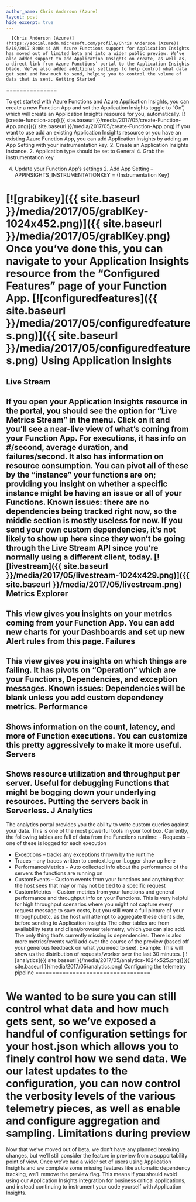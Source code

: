 ```yaml
---
author_name: Chris Anderson (Azure)
layout: post
hide_excerpt: true
---
```

      [Chris Anderson (Azure)](https://social.msdn.microsoft.com/profile/Chris Anderson (Azure))  5/10/2017 8:00:44 AM  Azure Functions support for Application Insights has moved out of limited beta and into a wider public preview. We’ve also added support to add Application Insights on create, as well as, a direct link from Azure Functions’ portal to the Application Insights blade. We’ve also added additional settings to help control what data get sent and how much to send, helping you to control the volume of data that is sent. Getting Started
===============

 To get started with Azure Functions and Azure Application Insights, you can create a new Function App and set the Application Insights toggle to “On”, which will create an Application Insights resource for you, automatically. [![create-function-app]({{ site.baseurl }}/media/2017/05/create-Function-App.png)]({{ site.baseurl }}/media/2017/05/create-Function-App.png) If you want to use add an existing Application Insights resource or you have an existing Azure Function App, you can add Application Insights by adding an App Setting with your instrumentation key.  2. Create an Application Insights instance. 
	 2. Application type should be set to General
	 4. Grab the instrumentation key
	  
 4. Update your Function App’s settings 
	 2. Add App Setting – APPINSIGHTS\_INSTRUMENTATIONKEY = {Instrumentation Key}
	  
  [![grabikey]({{ site.baseurl }}/media/2017/05/grabIKey-1024x452.png)]({{ site.baseurl }}/media/2017/05/grabIKey.png) Once you’ve done this, you can navigate to your Application Insights resource from the “Configured Features” page of your Function App. [![configuredfeatures]({{ site.baseurl }}/media/2017/05/configuredfeatures.png)]({{ site.baseurl }}/media/2017/05/configuredfeatures.png) Using Application Insights
==========================

 Live Stream
-----------

 If you open your Application Insights resource in the portal, you should see the option for “Live Metrics Stream” in the menu. Click on it and you’ll see a near-live view of what’s coming from your Function App. For executions, it has info on #/second, average duration, and failures/second. It also has information on resource consumption. You can pivot all of these by the “instance” your functions are on; providing you insight on whether a specific instance might be having an issue or all of your Functions. Known issues: there are no dependencies being tracked right now, so the middle section is mostly useless for now. If you send your own custom dependencies, it’s not likely to show up here since they won’t be going through the Live Stream API since you’re normally using a different client, today. [![livestream]({{ site.baseurl }}/media/2017/05/livestream-1024x429.png)]({{ site.baseurl }}/media/2017/05/livestream.png) Metrics Explorer
----------------

 This view gives you insights on your metrics coming from your Function App. You can add new charts for your Dashboards and set up new Alert rules from this page. Failures
--------

 This view gives you insights on which things are failing. It has pivots on “Operation” which are your Functions, Dependencies, and exception messages. Known issues: Dependencies will be blank unless you add custom dependency metrics. Performance
-----------

 Shows information on the count, latency, and more of Function executions. You can customize this pretty aggressively to make it more useful. Servers
-------

 Shows resource utilization and throughput per server. Useful for debugging Functions that might be bogging down your underlying resources. Putting the servers back in Serverless. J Analytics
---------

 The analytics portal provides you the ability to write custom queries against your data. This is one of the most powerful tools in your tool box. Currently, the following tables are full of data from the Functions runtime:  - Requests – one of these is logged for each execution
 - Exceptions – tracks any exceptions thrown by the runtime
 - Traces – any traces written to context.log or ILogger show up here
 - PerformanceMetrics – Auto collected info about the performance of the servers the functions are running on
 - CustomEvents – Custom events from your functions and anything that the host sees that may or may not be tied to a specific request
 - CustomMetrics – Custom metrics from your functions and general performance and throughput info on your Functions. This is very helpful for high throughput scenarios where you might not capture every request message to save costs, but you still want a full picture of your throughput/etc. as the host will attempt to aggregate these client side, before sending to Application Insights
  The other tables are from availability tests and client/browser telemetry, which you can also add. The only thing that’s currently missing is dependencies. There is also more metrics/events we’ll add over the course of the preview (based off your generous feedback on what you need to see). Example: This will show us the distribution of requests/worker over the last 30 minutes.  [ ![analytics]({{ site.baseurl }}/media/2017/05/analytics-1024x525.png)]({{ site.baseurl }}/media/2017/05/analytics.png) Configuring the telemetry pipeline
==================================

 We wanted to be sure you can still control what data and how much gets sent, so we’ve exposed a handful of configuration settings for your host.json which allows you to finely control how we send data. We our latest updates to the configuration, you can now control the verbosity levels of the various telemetry pieces, as well as enable and configure aggregation and sampling.  Limitations during preview
==========================

 Now that we’ve moved out of beta, we don’t have any planned breaking changes, but we’ll still consider the feature in preview from a supportability point of view. Once we’ve had a wider set of users using Application Insights and we complete some missing features like automatic dependency tracking, we’ll remove the preview flag. This means if you should avoid using our Application Insights integration for business critical applications, and instead continuing to instrument your code yourself with Application Insights.      